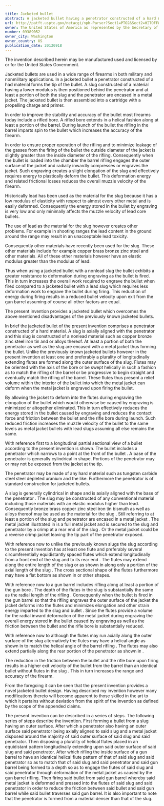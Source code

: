 ```yaml
---

title: Jacketed bullet
abstract: A jacketed bullet having a penetrator constructed of a hard material in line with a slug having a lower modulus. At least a portion of both the slug and the penetrator are then encased by a metal jacket. A plurality of circumferentially spaced and axially extending flutes are formed along the slug and possibly the penetrator. These flutes receive deformation of the jacket upon firing of the bullet into a rifled gun bore to thereby reduce friction between the bullet and the gun bore during operation.
url: http://patft.uspto.gov/netacgi/nph-Parser?Sect1=PTO2&Sect2=HITOFF&p=1&u=%2Fnetahtml%2FPTO%2Fsearch-adv.htm&r=1&f=G&l=50&d=PALL&S1=09389052&OS=09389052&RS=09389052
owner: The United States of America as represented by the Secretary of the Army
number: 09389052
owner_city: Washington
owner_country: US
publication_date: 20130918
---
```

The invention described herein may be manufactured used and licensed by or for the United States Government.

Jacketed bullets are used in a wide range of firearms in both military and nonmilitary applications. In a jacketed bullet a penetrator constructed of a had material forms the tip of the bullet. A slug constructed of a material having a lower modulus is then positioned behind the penetrator and at least a portion of both the slug and the penetrator are encased in a metal jacket. The jacketed bullet is then assembled into a cartridge with a propelling charge and primer.

In order to improve the stability and accuracy of the bullet most firearms today include a rifled bore. A rifled bore extends in a helical fashion along at least a portion of the barrel. During launch of the bullet the rifling in the barrel imparts spin to the bullet which increases the accuracy of the firearm.

In order to ensure proper operation of the rifling and to minimize leakage of the gasses from the firing of the bullet the outside diameter of the jacket is slightly greater than the inside diameter of the rifling. Consequently when the bullet is loaded into the chamber the barrel rifling engages the outer surface of the jacket and radially inwardly compresses or engraves the jacket. Such engraving creates a slight elongation of the slug and effectively requires energy to plastically deform the bullet. This deformation energy and related frictional losses reduces the overall muzzle velocity of the firearm.

Historically lead has been used as the material for the slug because it has a low modulus of elasticity with respect to almost every other metal and is easily deformed. Consequently the energy stored in the bullet by engraving is very low and only minimally affects the muzzle velocity of lead core bullets.

The use of lead as the material for the slug however creates other problems. For example in shooting ranges the lead content in the ground around the range may result in an unacceptable lead toxicity.

Consequently other materials have recently been used for the slug. These other materials include for example copper brass bronze zinc steel and other materials. All of these other materials however have an elastic modulus greater than the modulus of lead.

Thus when using a jacketed bullet with a nonlead slug the bullet exhibits a greater resistance to deformation during engraving as the bullet is fired. This in turn increases the overall work required to engrave the bullet when fired compared to a jacketed bullet with a lead slug which requires less deformation work to engrave the bullet during firing. This reduction of energy during firing results in a reduced bullet velocity upon exit from the gun barrel assuming of course all other factors are equal.

The present invention provides a jacketed bullet which overcomes the above mentioned disadvantages of the previously known jacketed bullets.

In brief the jacketed bullet of the present invention comprises a penetrator constructed of a hard material. A slug is axially aligned with the penetrator and this slug is constructed of a nonlead material such as copper bronze zinc steel iron tin and or alloys thereof. At least a portion of both the penetrator as well as the slug are encased with a metal jacket thus forming the bullet. Unlike the previously known jacketed bullets however in the present invention at least one and preferably a plurality of longitudinally extending flutes are formed along the outer surface of the slug. Flutes may be oriented with the axis of the bore or be swept helically in such a fashion as to match the rifling of the barrel or be progressive to begin straight and eventually match the rifling of the barrel. These flutes thus present a relief volume within the interior of the bullet into which the metal jacket can deform when the metal jacket is engraved upon firing the bullet.

By allowing the jacket to deform into the flutes during engraving the elongation of the bullet which would otherwise be caused by engraving is minimized or altogether eliminated. This in turn effectively reduces the energy stored in the bullet caused by engraving and reduces the contact force and friction between the bullet and the rifle bore during launch. Such reduced friction increases the muzzle velocity of the bullet to the same levels as metal jacket bullets with lead slugs assuming all else remains the same.

With reference first to a longitudinal partial sectional view of a bullet according to the present invention is shown. The bullet includes a penetrator which narrows to a point at the front of the bullet . A base of the penetrator is generally cylindrical in shape. Portions of the penetrator may or may not be exposed from the jacket at the tip.

The penetrator may be made of any hard material such as tungsten carbide steel steel depleted uranium and the like. Furthermore the penetrator is of standard construction for jacketed bullets.

A slug is generally cylindrical in shape and is axially aligned with the base of the penetrator . The slug may be constructed of any conventional material including those materials with an elastic modulus higher than lead. Consequently bronze brass copper zinc steel iron tin bismuth as well as alloys thereof may be used as the material for the slug . Still referring to at least a portion of the slug and penetrator are encased in a metal jacket . The metal jacket illustrated in is a full metal jacket and is secured to the slug and penetrator by a crimp at a rear end of the slug . Or the metal jacket could be a reverse crimp jacket leaving the tip part of the penetrator exposed.

With reference now to unlike the previously known slugs the slug according to the present invention has at least one flute and preferably several circumferentially equidistantly spaced flutes which extend longitudinally from a front end of the slug and to its rear end . The flutes may extend along the entire length of the slug or as shown in along only a portion of the axial length of the slug . The cross sectional shape of the flutes furthermore may have a flat bottom as shown in or other shapes.

With reference now to a gun barrel includes rifling along at least a portion of the gun bore . The depth of the flutes in the slug is substantially the same as the radial length of the rifling . Consequently when the bullet is fired in the gun barrel so that the rifling engraves the outer surface of the jacket the jacket deforms into the flutes and minimizes elongation and other strain energy imparted to the slug and bullet . Since the flutes provide a volume for the radial inward deformation of the metal jacket during engraving the overall energy stored in the bullet caused by engraving as well as the friction between the bullet and the rifle bore is substantially reduced.

With reference now to although the flutes may run axially along the outer surface of the slug alternatively the flutes may have a helical angle as shown in to match the helical angle of the barrel rifling . The flutes may also extend partially along the rear portion of the penetrator as shown in .

The reduction in the friction between the bullet and the rifle bore upon firing results in a higher exit velocity of the bullet from the barrel than an identical bullet without flutes in the slug . This in turn increases the range and accuracy of the firearm.

From the foregoing it can be seen that the present invention provides a novel jacketed bullet design. Having described my invention however many modifications thereto will become apparent to those skilled in the art to which it pertains without deviation from the spirit of the invention as defined by the scope of the appended claims.

The present invention can be described in a series of steps. The following series of steps describe the invention. First forming a bullet from a slug having an outer surface. After which a penetrator also having an outer surface said penetrator being axially aligned to said slug and a metal jacket disposed around the majority of said outer surface of said slug and said penetrator. Then disposing a plurality of helical flutes placed in an equidistant pattern longitudinally extending upon said outer surface of said slug and said penetrator. After which rifling the inside surface of a gun barrel to have an identical helical flute pattern of that of said slug and said penetrator so as to match that of said slug and said penetrator and said gun barrel being formed to a depth so as to engage the flutes of said slug and said penetrator through deformation of the metal jacket as caused by the gun barrel rifling. Then firing said bullet from said gun barrel whereby said metal jacket is deformed and pressed into the flutes of said slug and said penetrator in order to reduce the friction between said bullet and said gun barrel while said bullet traverses said gun barrel. It is also important to note that the penetrator is formed from a material denser than that of the slug.

